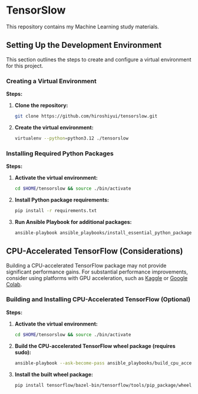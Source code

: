 # TensorSlow

This repository contains my Machine Learning study materials.

## Setting Up the Development Environment

This section outlines the steps to create and configure a virtual environment for this project.

### Creating a Virtual Environment

**Steps:**

1.  **Clone the repository:**
    ```bash
    git clone https://github.com/hiroshiyui/tensorslow.git
    ```
2.  **Create the virtual environment:**
    ```bash
    virtualenv --python=python3.12 ./tensorslow
    ```

### Installing Required Python Packages

**Steps:**

1.  **Activate the virtual environment:**
    ```bash
    cd $HOME/tensorslow && source ./bin/activate
    ```
2.  **Install Python package requirements:**
    ```bash
    pip install -r requirements.txt
    ```
3.  **Run Ansible Playbook for additional packages:**
    ```bash
    ansible-playbook ansible_playbooks/install_essential_python_packages_and_utilities.yml
    ```

## CPU-Accelerated TensorFlow (Considerations)

Building a CPU-accelerated TensorFlow package may not provide significant performance gains. For substantial performance improvements, consider using platforms with GPU acceleration, such as [Kaggle](https://www.kaggle.com/) or [Google Colab](https://colab.research.google.com/).

### Building and Installing CPU-Accelerated TensorFlow (Optional)

**Steps:**

1.  **Activate the virtual environment:**
    ```bash
    cd $HOME/tensorslow && source ./bin/activate
    ```
2.  **Build the CPU-accelerated TensorFlow wheel package (requires sudo):**
    ```bash
    ansible-playbook --ask-become-pass ansible_playbooks/build_cpu_accelerated_tensorflow_wheel_package.yml
    ```
3.  **Install the built wheel package:**
    ```bash
    pip install tensorflow/bazel-bin/tensorflow/tools/pip_package/wheel_house/tensorflow_cpu-2.19.0-cp312-cp312-linux_x86_64.whl
    ```
